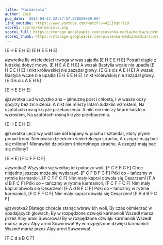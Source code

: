 ```yaml
---
title: 'Karmaniola'
author: Zbik
pub_date: '2012-04-23 22:57:57.876554+00:00'
link_youtube: https://www.youtube.com/watch?v=4ZEjbqrrT1U
score1: scores/karmaniola.png
score1_full: https://storage.googleapis.com/piosenka-media/media/scores/karmaniola.png
score1_thumb: https://storage.googleapis.com/piosenka-media/media/scores/karmaniola.png.180x0_q85_upscale.jpg
---
```


[E H E  E H E]
[E H E  E H E]

#zwrotka
Ile wściekłości trwoga w was zajadła [E H E E H E]
Potrafi ciągle z ludzkiej dobyć mowy. [E H E A E H E]
A wszak Bastylia wcale nie upadła [E H E E H E]
I nikt królewskiej nie zażądał głowy. [E Gis cis A E H E]
A wszak Bastylia wcale nie upadła [E H E E H E]
I nikt królewskiej nie zażądał głowy. [E Gis cis A E H E]

[E H E  E H E]

@zwrotka
Lud wszystko zna – jałmużnę post i chłostę,
I w wasze oczy spojrzy bez zmrużenia.
A nikt nie mierzy latarń ludzkim wzrostem,
Na szafotach rosną krzyże przebaczenia.
A nikt nie mierzy latarń ludzkim wzrostem,
Na szafotach rosną krzyże przebaczenia.

[E H E  E H E]

@zwrotka
Lecz wy widzicie dół kopany w piachu
I sztandar, który płynie ponad trony.
Nienawiść dzieckiem śmiertelnego strachu,
A czegóż mają bać się miliony?
Nienawiść dzieckiem śmiertelnego strachu,
A czegóż mają bać się miliony?

[E H E]
[F C F  F C F]

#zwrotka2
Wszystko się według ich potoczy woli, [F C F F C F]
Choć niejedno jeszcze może się wydarzyć. [F C F B F C F]
Póki co – tańczmy w rytmie karmanioli, [F C F F C F]
Nim mały kapral obwoła się Cesarzem! [F A d B F C F]
Póki co – tańczmy w rytmie karmanioli, [F C F F C F]
Nim mały kapral obwoła się Cesarzem!  [F A d B F C F]
Póki co – tańczmy w rytmie karmanioli, [F C F F C F]
Nim mały kapral obwoła się Cesarzem!  [F A d B F C F]

@zwrotka2
Dlatego chcecie stanąć wbrew ich woli,
By czas odmierzać w spadających głowach;
By w rozpędzone dźwięki karmanioli
Wszedł marsz przez Alpy armii Suworowa!
By w rozpędzone dźwięki karmanioli
Wszedł marsz przez Alpy armii Suworowa!
By w rozpędzone dźwięki karmanioli
Wszedł marsz przez Alpy armii Suworowa!

[F C d a B C F]